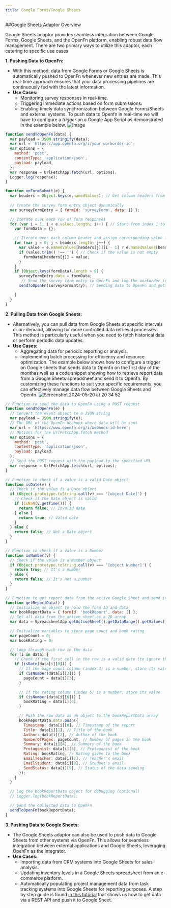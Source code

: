 ```yaml
---
title: Google Forms/Google Sheets
---
```


##Google Sheets Adaptor Overview

Google Sheets adaptor provides seamless integration between Google Forms, Google Sheets, and the OpenFn platform, enabling robust data flow management. There are two primary ways to utilize this adaptor, each catering to specific use cases:

**1. Pushing Data to OpenFn:**
   - With this method, data from Google Forms or Google Sheets is automatically pushed to OpenFn whenever new entries are made. This real-time approach ensures that your data processing pipelines are continuously fed with the latest information. 
   - **Use Cases:**
     - Monitoring survey responses in real-time.
     - Triggering immediate actions based on form submissions.
     - Enabling timely data synchronization between Google Forms/Sheets and external systems.
To push data to Openfn in real-time we will have to configure a _trigger_ on a Google App Script as demonstrated in the example below.
![image](https://github.com/OpenFn/docs/assets/167166847/4680c12b-ad57-497e-9073-37e287624f42)
```js
function sendToOpenFn(data) {
  var payload = JSON.stringify(data);
  var url = 'https://app.openfn.org/i/your-workorder-id';
  var options = {
    method: 'post',
    contentType: 'application/json',
    payload: payload,
  };
  var response = UrlFetchApp.fetch(url, options);
  Logger.log(response);
}

function onFormSubmit(e) {
  var headers = Object.keys(e.namedValues); // Get column headers from form responses
  
  // Create the survey form entry object dynamically
  var surveyFormEntry = { formId: 'surveyForm', data: {} };

  // Iterate over each row of form responses
  for (var i = 1; i < e.values.length; i++) { // Start from index 1 to skip header row
    var formData = {};

    // Iterate over each column header and assign corresponding value from form response
    for (var j = 0; j < headers.length; j++) {
      var value = e.namedValues[headers[j]][i - 1] ? e.namedValues[headers[j]][i - 1].toString() : ''; // Convert value to string, handle empty values
      if (value.trim() !== '') { // Check if the value is not empty
        formData[headers[j]] = value;
      }
    }
    if (Object.keys(formData).length > 0) {
      surveyFormEntry.data = formData;
       // Send the survey form entry to OpenFn and log the workorder id back on Google sheet
      sendToOpenFn(surveyFormEntry); // Sending data to OpenFn and getting the response

    }
  } 
}
```
**2. Pulling Data from Google Sheets:**
   - Alternatively, you can pull data from Google Sheets at specific intervals or on-demand, allowing for more controlled data retrieval processes. This method is particularly useful when you need to fetch historical data or perform periodic data updates.
   - **Use Cases:**
     - Aggregating data for periodic reporting or analysis.
     - Implementing batch processing for efficiency and resource optimization.
The example below shows how to configure a trigger on Google sheets that sends data to Openfn on the first day of the monthas well as a code snippet showing how to retrieve report data from a Google Sheets spreadsheet and send it to Openfn. By customizing these functions to suit your specific requirements, you can effectively manage data flow between Google Sheets and Openfn.
![Screenshot 2024-05-20 at 20 34 52](https://github.com/OpenFn/docs/assets/167166847/61ccd374-44bb-4634-b66a-556396914e87)
     
```js
// Function to send the data to OpenFn using a POST request
function sendToOpenFn(e) {
  // Convert the event object to a JSON string
  var payload = JSON.stringify(e);
  // The URL of the OpenFn Webhook where data will be sent
  var url = 'https://www.openfn.org/i/webhook-id-here';
  // Options for the UrlFetchApp.fetch method
  var options = {
    method: 'post',
    contentType: 'application/json',
    payload: payload,
  };
  // Send the POST request with the payload to the specified URL
  var response = UrlFetchApp.fetch(url, options);
}

// Function to check if a value is a valid Date object
function isDate(v) {
  // Check if the value is a Date object
  if (Object.prototype.toString.call(v) === '[object Date]') {
    // Check if the Date object is valid
    if (isNaN(v.getTime())) {
      return false; // Invalid date
    } else {
      return true; // Valid date
    }
  } else {
    return false; // Not a Date object
  }
}

// Function to check if a value is a Number
function isNumber(v) {
  // Check if the value is a Number object
  if (Object.prototype.toString.call(v) === '[object Number]') {
    return true; // It's a number
  } else {
    return false; // It's not a number
  }
}

// Function to get report data from the active Google Sheet and send it to OpenFn
function getReportData() {
  // Initialize an object to hold the form ID and data
  var bookReportData = { formId: 'bookReport', data: [] };
  // Get all data from the active sheet as a 2D array
  var data = SpreadsheetApp.getActiveSheet().getDataRange().getValues();

  // Initialize variables to store page count and book rating
  var pageCount = 0;
  var bookRating = 0;

  // Loop through each row in the data
  for (i in data) {
    // Check if the first cell in the row is a valid date (to ignore the header line)
    if (isDate(data[i][0])) {
      // If the page count column (index 3) is a number, store its value
      if (isNumber(data[i][3])) {
        pageCount = data[i][3];
      }

      // If the rating column (index 6) is a number, store its value
      if (isNumber(data[i][6])) {
        bookRating = data[i][6];
      }

      // Push the row data as an object to the bookReportData array
      bookReportData.data.push({
        Timestamp: data[i][0], // Timestamp of the report
        Title: data[i][1], // Title of the book
        Author: data[i][2], // Author of the book
        NumberOfPages: pageCount, // Number of pages in the book
        Summary: data[i][4], // Summary of the book
        Protagonist: data[i][5], // Protagonist of the book
        Rating: bookRating, // Rating given to the book
        EmailTeacher: data[i][7], // Teacher's email
        EmailStudent: data[i][8], // Student's email
        SendStatus: data[i][9], // Status of the data sending
      });
    }
  }

  // Log the bookReportData object for debugging (optional)
  // Logger.log(bookReportData);

  // Send the collected data to OpenFn
  sendToOpenFn(bookReportData);
}
```
**3. Pushing Data to Google Sheets:**
   - The Google Sheets adaptor can also be used to push data to Google Sheets from other systems via OpenFn. This allows for seamless integration between external applications and Google Sheets, leveraging OpenFn as the integrator.
   - **Use Cases:**
     - Importing data from CRM systems into Google Sheets for sales analysis.
     - Updating inventory levels in a Google Sheets spreadsheet from an e-commerce platform.
     - Automatically populating project management data from task tracking systems into Google Sheets for reporting purposes.
A step by step guide is found [in this tutorial](https://docs.openfn.org/documentation/tutorials/http-to-googlesheets) that shows us how to get data via a REST API and push it to Google Sheet.
